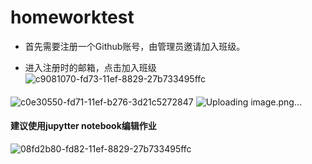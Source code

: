 # homeworktest

* 首先需要注册一个Github账号，由管理员邀请加入班级。

* 进入注册时的邮箱，点击加入班级
![c9081070-fd73-11ef-8829-27b733495ffc](https://github.com/user-attachments/assets/a5aea6ea-ab4e-45e9-a24b-34ed5c9253f1)

####
![c0e30550-fd71-11ef-b276-3d21c5272847](https://github.com/user-attachments/assets/8507594d-e987-4732-a3b0-fb8762dd06b9)
![Uploading image.png…]()


#### 建议使用jupytter notebook编辑作业
![08fd2b80-fd82-11ef-8829-27b733495ffc](https://github.com/user-attachments/assets/d6d3e8c9-5616-4883-9fca-998d1433ba7f)






